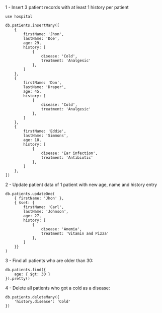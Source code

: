 1 - Insert 3 patient records with at least 1 history per patient

```console
use hospital

db.patients.insertMany([
    {
        firstName: 'Jhon',
        lastName: 'Doe',
        age: 29,
        history: [
            {
                disease: 'Cold',
                treatment: 'Analgesic'
            },
        ]
    },
    {
        firstName: 'Don',
        lastName: 'Draper',
        age: 45,
        history: [
            {
                disease: 'Cold',
                treatment: 'Analgesic'
            },
        ]
    },
    {
        firstName: 'Eddie',
        lastName: 'Simmons',
        age: 18,
        history: [
            {
                disease: 'Ear infection',
                treatment: 'Antibiotic'
            },
        ]
    },
])
```

2 - Update patient data of 1 patient with new age, name and history entry

```console
db.patients.updateOne(
    { firstName: 'Jhon' },
    { $set: {
        firstName: 'Carl',
        lastName: 'Johnson',
        age: 27,
        history: [
            {
                disease: 'Anemia',
                treatment: 'Vitamin and Pizza'
            },
        ]
    }}
)
```

3 - Find all patients who are older than 30:

```console
db.patients.find({
    age: { $gt: 30 }
}).pretty()
```

4 - Delete all patients who got a cold as a disease:

```console
db.patients.deleteMany({
    'history.disease': 'Cold'
})
```
